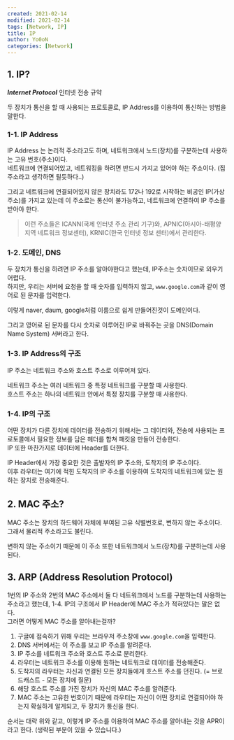 ```yaml
---
created: 2021-02-14
modified: 2021-02-14
tags: [Network, IP]
title: IP
author: Yo0oN
categories: [Network]
---
```


## 1. IP?

***Internet Protocol*** 인터넷 전송 규약

두 장치가 통신을 할 때 사용되는 프로토콜로, IP Address를 이용하여 통신하는 방법을 말한다.    

### 1-1. IP Address

IP Address 는 논리적 주소라고도 하며, 네트워크에서 노드(장치)를 구분하는데 사용하는 고유 번호(주소)이다.     
네트워크에 연결되어있고, 네트워킹을 하려면 반드시 가지고 있어야 하는 주소이다. (집주소라고 생각하면 될듯하다..)    

그리고 네트워크에 연결되어있지 않은 장치라도 172나 192로 시작하는 비공인 IP(가상주소)를 가지고 있는데 이 주소로는 통신이 불가능하고, 네트워크에 연결하여 IP 주소를 받아야 한다.    

> 이런 주소들은 ICANN(국제 인터넷 주소 관리 기구)와, APNIC(아시아-태평양 지역 네트워크 정보센터), KRNIC(한국 인터넷 정보 센터)에서 관리한다.    
  
 
###  1-2. 도메인, DNS

두 장치가 통신을 하려면 IP 주소를 알아야한다고 했는데, IP주소는 숫자이므로 외우기 어렵다.    
하지만, 우리는 서버에 요청을 할 때 숫자를 입력하지 않고, `www.google.com`과 같이 영어로 된 문자를 입력한다.    

이렇게 naver, daum, google처럼 이름으로 쉽게 만들어진것이 도메인이다.

그리고 영어로 된 문자를 다시 숫자로 이루어진 IP로 바꿔주는 곳을 DNS(Domain Name System) 서버라고 한다.


### 1-3. IP Address의 구조

IP 주소는 네트워크 주소와 호스트 주소로 이루어져 있다.    

네트워크 주소는 여러 네트워크 중 특정 네트워크를 구분할 때 사용한다.    
호스트 주소는 하나의 네트워크 안에서 특정 장치를 구분할 때 사용한다.


### 1-4. IP의 구조

어떤 장치가 다른 장치에 데이터를 전송하기 위해서는 그 데이터와, 전송에 사용되는 프로토콜에서 필요한 정보를 담은 헤더를 합쳐 패킷을 만들어 전송한다.    
IP 또한 마찬가지로 데이터에 Header를 더한다.    

IP Header에서 가장 중요한 것은 출발자의 IP 주소와, 도착지의 IP 주소이다.    
이후 라우터는 여기에 적힌 도착지의 IP 주소를 이용하여 도착지의 네트워크에 있는 원하는 장치로 전송해준다.


## 2. MAC 주소?

MAC 주소는 장치의 하드웨어 자체에 부여된 고유 식별번호로, 변하지 않는 주소이다. 그래서 물리적 주소라고도 불린다.    

변하지 않는 주소이기 때문에 이 주소 또한 네트워크에서 노드(장치)를 구분하는데 사용된다.


## 3. ARP (Address Resolution Protocol)

1번의 IP 주소와 2번의 MAC 주소에서 둘 다 네트워크에서 노드를 구분하는데 사용하는 주소라고 했는데, 1-4. IP의 구조에서 IP Header에 MAC 주소가 적혀있다는 말은 없다.    
그러면 어떻게 MAC 주소를 알아내는걸까?

1. 구글에 접속하기 위해 우리는 브라우저 주소창에 `www.google.com`을 입력한다.    
2. DNS 서버에서는 이 주소를 보고 IP 주소를 알려준다.    
3. IP 주소를 네트워크 주소와 호스트 주소로 분리한다.
4. 라우터는 네트워크 주소를 이용해 원하는 네트워크로 데이터를 전송해준다.
5. 도착지의 라우터는 자신과 연결된 모든 장치들에게 호스트 주소를 던진다. (= 브로드캐스트 - 모든 장치에 질문)
6. 해당 호스트 주소를 가진 장치가 자신의 MAC 주소를 알려준다.
7. MAC 주소는 고유한 번호이기 때문에 라우터는 자신이 어떤 장치로 연결되어야 하는지 확실하게 알게되고, 두 장치가 통신을 한다.

순서는 대략 위와 같고, 이렇게 IP 주소를 이용하여 MAC 주소를 알아내는 것을 APR이라고 한다. (생략된 부분이 있을 수 있습니다.)

